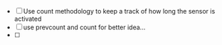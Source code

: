 - [ ] Use count methodology to keep a track of how long the sensor is activated
- [ ] use prevcount and count for better idea...
- [ ] 